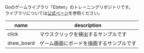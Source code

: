Goのゲームライブラリ「Ebiten」のトレーニングリポジトリです。  
ライブラリについては[公式ページ](https://ebiten.org/)を参照ください。  

| name | description |
| --- | --- |
| click | マウスクリックを検出するサンプルです |
| draw_board | ゲーム画面にボードを描画するサンプルです |
